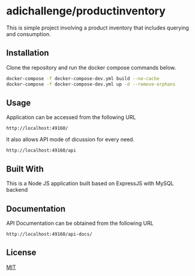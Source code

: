 # adichallenge/productinventory

This is simple project involving a product inventory that includes querying and consumption.

## Installation

Clone the repository and run the docker compose commands below.

```bash
docker-compose -f docker-compose-dev.yml build --no-cache
docker-compose -f docker-compose-dev.yml up -d --remove-orphans
```

## Usage

Application can be accessed from the following URL
```
http://localhost:49160/
```

It also allows API mode of dicussion for every need.
```
http://localhost:49160/api
```
## Built With
This is a Node JS application built based on ExpressJS with MySQL backend

## Documentation
API Documentation can be obtained from the following URL
```
http://localhost:49160/api-docs/
```

## License
[MIT](https://choosealicense.com/licenses/mit/)
